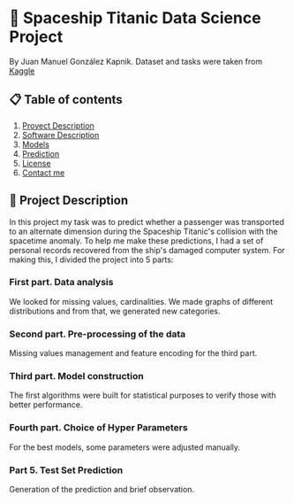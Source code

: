 # 🚀 Spaceship Titanic Data Science Project
By Juan Manuel González Kapnik. Dataset and tasks were taken from [Kaggle](https://www.kaggle.com/competitions/spaceship-titanic/data)
## 📋 Table of contents
1. [Proyect Description](#pdescription)
2. [Software Description](#sdescription)
3. [Models](#models)
4. [Prediction](#predict)
5. [License](#license)
6. [Contact me](#contact)

## 🌌 Project Description <a name="pdescription"></a>
In this project my task was to predict whether a passenger was transported to an alternate dimension during the Spaceship Titanic's collision with the spacetime anomaly. To help me make these predictions, I had a set of personal records recovered from the ship's damaged computer system.
For making this, I divided the project into 5 parts:
### First part. Data analysis
We looked for missing values, cardinalities. We made graphs of different distributions and from that, we generated new categories.
### Second part. Pre-processing of the data
Missing values management and feature encoding for the third part.
### Third part. Model construction
The first algorithms were built for statistical purposes to verify those with better performance.
### Fourth part. Choice of Hyper Parameters
For the best models, some parameters were adjusted manually.
### Part 5. Test Set Prediction
Generation of the prediction and brief observation.
